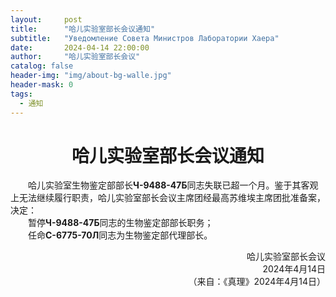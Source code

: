 ```yaml
---
layout:     post
title:      "哈儿实验室部长会议通知"
subtitle:   "Уведомление Совета Министров Лаборатории Хаера"
date:       2024-04-14 22:00:00
author:     "哈儿实验室部长会议"
catalog: false
header-img: "img/about-bg-walle.jpg"
header-mask: 0
tags:
  - 通知
---
```


<div style="text-align: center"><h1>哈儿实验室部长会议通知</h1></div>

&emsp;&emsp;哈儿实验室生物鉴定部部长**Ч-9488-47Б**同志失联已超一个月。鉴于其客观上无法继续履行职责，哈儿实验室部长会议主席团经最高苏维埃主席团批准备案，决定：  
&emsp;&emsp;暂停**Ч-9488-47Б**同志的生物鉴定部部长职务；  
&emsp;&emsp;任命**С-6775-70Л**同志为生物鉴定部代理部长。

<div style="text-align: right">哈儿实验室部长会议</div>
<div style="text-align: right">2024年4月14日</div>

<div style="text-align: right">（来自：《真理》2024年4月14日）</div>